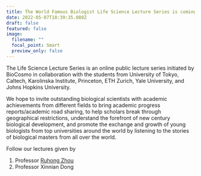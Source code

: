```yaml
---
title: The World Famous Biologist Life Science Lecture Series is coming!
date: 2022-05-07T18:39:35.088Z
draft: false
featured: false
image:
  filename: ""
  focal_point: Smart
  preview_only: false
---
```

The Life Science Lecture Series is an online public lecture series initiated by BioCosmo in collaboration with the students from University of Tokyo, Caltech, Karolinska Institute, Princeton, ETH Zurich, Yale University, and Johns Hopkins University. 

We hope to invite outstanding biological scientists with academic achievements from different fields to bring academic progress reports/academic road sharing, to help scholars break through geographical restrictions, understand the forefront of new century biological development, and promote the exchange and growth of young biologists from top universities around the world by listening to the stories of biological masters from all over the world.

Follow our lectures given by

1. Professor [Ruhong Zhou](https://biocosmo-world.netlify.app/event/22-05-07-zhouruhong/)
2. Professor Xinnian Dong
